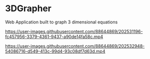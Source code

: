 # 3DGrapher
Web Application built to graph 3 dimensional equations


https://user-images.githubusercontent.com/88644869/202531196-fc457956-3379-4361-9437-a90de14fa58c.mp4



https://user-images.githubusercontent.com/88644869/202532948-54086716-d549-413c-99d4-93c08df7d63d.mp4

